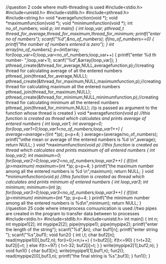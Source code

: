 //question 2 code where multi-threading is used
#include<stdio.h>
#include<unistd.h>
#include<stdlib.h>
#include<pthread.h>
#include<string.h>
void *averagefunction(void *);
void *maximumfunction(void *);
void *minimumfunction(void *);
int no_of_numbers;
void *p;
int main()
{
	int loop_var;
	pthread_t thread_for_average,thread_for_maximum,thread_for_minimum;
	printf("enter no of numbers");
	scanf("%d",&no_of_numbers);
	if(no_of_numbers==0)
	{
	  printf("the number of numbers entered is zero");
	}
	int array[no_of_numbers];
	p=(int*)array;
	for(loop_var=0;loop_var<no_of_numbers;loop_var++)
	{
		printf("enter %d th number-	",loop_var+1);
		scanf("%d",&array[loop_var]);
	}
	pthread_create(&thread_for_average,NULL,averagefunction,p);//creating thread for calculating average of all the entered numbers 
	pthread_join(thread_for_average,NULL);
	pthread_create(&thread_for_maximum,NULL,maximumfunction,p);//creating thread for calculating maximum all the entered numbers 
	pthread_join(thread_for_maximum,NULL);
	pthread_create(&thread_for_minimum,NULL,minimumfunction,p);//creating thread for calculating minimum all the entered numbers
	pthread_join(thread_for_minimum,NULL);
	//p is passed as argument to the function whose thread is created
}
void *averagefunction(void *p) //this function is created as thread which calculates and prints average of entered numbers
{
	int loop_var1;
	int average=0;
	for(loop_var1=0;loop_var1<no_of_numbers;loop_var1++)
	{
		average=average+(*(int *)p);
		p=p+4;
	}
	average=(average/no_of_numbers);
	printf("\nthe mean or average of the entered numbers is %d \n",average);
	return NULL;
}
void *maximumfunction(void *p)	//this function is created as thread which calculates and prints maximum of all entered numbers
{
	int loop_var2;
	int maximum=0;
	for(loop_var2=0;loop_var2<no_of_numbers;loop_var2++)
	{
		if(*(int *)p>maximum)
		maximum=*(int *)p;
		p=p+4;
	}
	printf("the maximum number among all the entered numbers is %d \n",maximum);
	return NULL;
}
void *minimumfunction(void *p) //this function is created as thread which calculates and prints minimum of entered numbers
{
	int loop_var3;
	int minimum;
	minimum=*(int *)p;
	for(loop_var3=0;loop_var3<no_of_numbers;loop_var3++)
	{
		if(*(int *)p<minimum)
		minimum=*(int *)p;
		p=p+4;
	}
	printf("the minimum number among all the entered numbers is %d\n",minimum);
	return NULL;
}
//question 25 code where interprocess comuunication is used
//two pipes are created in the program to transfer data between to processes
#include<stdio.h>
#include<stdlib.h>
#include<unistd.h>
int main()
{
	int n;
	int mypipe1[2];
	int mypipe2[2];
	pipe(mypipe1);
	pipe(mypipe2);
	printf("enter the length of the string");
	scanf("%d",&n);
	char buf1[n];
	printf("enter string ");
	scanf("%s",buf1);
	void fun2()
	{
		int i,t;
		char buf2[n];
		read(mypipe1[0],buf2,n);
		for(i=0;i<n;i++)
		{
			t=buf2[i];
			if(t<=90)
			{
				t=t+32;
				buf2[i]=t;
			}
			else if(t>=97)
			{
				t=t-32;
				buf2[i]=t;
			}
		}
		write(mypipe2[1],buf2,n);
	}
	void fun1()
	{
		char buf3[n];
		write(mypipe1[1],buf1,n);
		fun2();
		read(mypipe2[0],buf3,n);
		printf("the final string is %s",buf3);
	}
	fun1();
}
